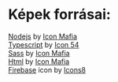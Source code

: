 # Képek forrásai:
<a href="https://iconscout.com/icons/nodejs" class="text-underline font-size-sm" target="_blank">Nodejs</a> by <a href="https://iconscout.com/contributors/icon-mafia" class="text-underline font-size-sm" target="_blank">Icon Mafia</a>  
<a href="https://iconscout.com/icons/typescript" class="text-underline font-size-sm" target="_blank">Typescript</a> by <a href="https://iconscout.com/contributors/icon-54" class="text-underline font-size-sm" target="_blank">Icon 54</a>  
<a href="https://iconscout.com/icons/sass" class="text-underline font-size-sm" target="_blank">Sass</a> by <a href="https://iconscout.com/contributors/icon-mafia" class="text-underline font-size-sm" target="_blank">Icon Mafia</a>  
<a href="https://iconscout.com/icons/html" class="text-underline font-size-sm" target="_blank">Html</a> by <a href="https://iconscout.com/contributors/icon-mafia" class="text-underline font-size-sm" target="_blank">Icon Mafia</a>  
<a target="_blank" href="https://icons8.com/icon/62452/firebase">Firebase</a> icon by <a target="_blank" href="https://icons8.com">Icons8</a>  

